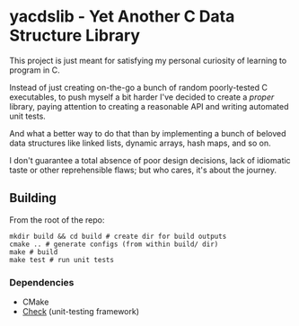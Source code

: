 # yacdslib - Yet Another C Data Structure Library

This project is just meant for satisfying my personal curiosity of learning to
program in C. 

Instead of just creating on-the-go a bunch of random poorly-tested C executables,
to push myself a bit harder I've decided to create a *proper* library, paying attention
to creating a reasonable API and writing automated unit tests.

And what a better way to do that than by implementing a bunch of beloved data structures
like linked lists, dynamic arrays, hash maps, and so on.

I don't guarantee a total absence of poor design decisions, lack of idiomatic taste or 
other reprehensible flaws; but who cares, it's about the journey.

## Building

From the root of the repo:

```
mkdir build && cd build # create dir for build outputs
cmake .. # generate configs (from within build/ dir)
make # build
make test # run unit tests
```

### Dependencies

+ CMake
+ [Check](https://github.com/libcheck/check) (unit-testing framework)